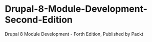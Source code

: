# Drupal-8-Module-Development-Second-Edition
Drupal 8 Module Development - Forth Edition, Published by Packt
